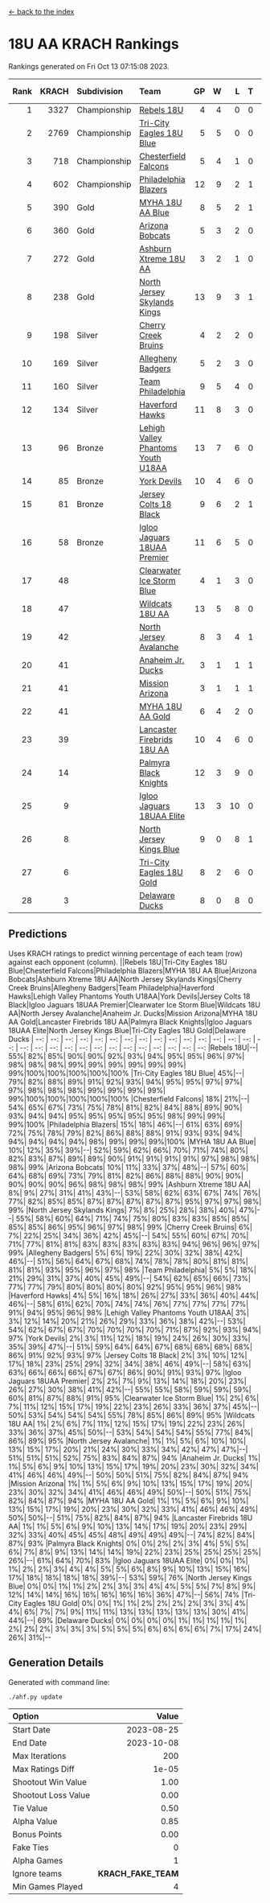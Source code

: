 [<- back to the index](readme.md)
# 18U AA KRACH Rankings
Rankings generated on Fri Oct 13 07:15:08 2023.

Rank|KRACH|Subdivision|Team|GP|W|L|T|OTW|OTL|SoS|Exp Wins|Win Diff
---:|---:|:---|:---|---:|---:|---:|---:|---:|---:|---:|---:|---:
1|3327|Championship|[Rebels 18U](https://gamesheetstats.com/seasons/3659/teams/140766/schedule)|4|4|0|0|0|0|107|4.8|-0.0
2|2769|Championship|[Tri-City Eagles 18U Blue](https://gamesheetstats.com/seasons/3659/teams/140769/schedule)|5|5|0|0|1|0|73|5.8|-0.0
3|718|Championship|[Chesterfield Falcons](https://gamesheetstats.com/seasons/3659/teams/143454/schedule)|5|4|1|0|1|0|210|4.9|0.0
4|602|Championship|[Philadelphia Blazers](https://gamesheetstats.com/seasons/3659/teams/140765/schedule)|12|9|2|1|0|1|197|10.4|0.0
5|390|Gold|[MYHA 18U AA Blue](https://gamesheetstats.com/seasons/3659/teams/140759/schedule)|8|5|2|1|0|0|219|6.4|0.0
6|360|Gold|[Arizona Bobcats](https://gamesheetstats.com/seasons/3659/teams/143450/schedule)|5|3|2|0|0|0|292|3.9|0.0
7|272|Gold|[Ashburn Xtreme 18U AA](https://gamesheetstats.com/seasons/3659/teams/140750/schedule)|3|2|1|0|0|0|124|2.9|0.0
8|238|Gold|[North Jersey Skylands Kings](https://gamesheetstats.com/seasons/3659/teams/140763/schedule)|13|9|3|1|1|0|540|10.3|-0.0
9|198|Silver|[Cherry Creek Bruins](https://gamesheetstats.com/seasons/3659/teams/143451/schedule)|4|2|2|0|0|0|662|2.8|-0.0
10|169|Silver|[Allegheny Badgers](https://gamesheetstats.com/seasons/3659/teams/143448/schedule)|5|2|3|0|0|0|286|2.9|0.0
11|160|Silver|[Team Philadelphia](https://gamesheetstats.com/seasons/3659/teams/140768/schedule)|9|5|4|0|0|0|215|5.9|0.0
12|134|Silver|[Haverford Hawks](https://gamesheetstats.com/seasons/3659/teams/140752/schedule)|11|8|3|0|2|2|267|8.9|0.0
13|96|Bronze|[Lehigh Valley Phantoms Youth U18AA](https://gamesheetstats.com/seasons/3659/teams/140758/schedule)|13|7|6|0|0|2|130|7.9|0.0
14|85|Bronze|[York Devils](https://gamesheetstats.com/seasons/3659/teams/140772/schedule)|10|4|6|0|1|0|238|4.9|0.0
15|81|Bronze|[Jersey Colts 18 Black](https://gamesheetstats.com/seasons/3659/teams/140756/schedule)|9|6|2|1|1|0|46|7.4|0.0
16|58|Bronze|[Igloo Jaguars 18UAA Premier](https://gamesheetstats.com/seasons/3659/teams/140755/schedule)|11|6|5|0|0|0|302|6.9|0.0
17|48||[Clearwater Ice Storm Blue](https://gamesheetstats.com/seasons/3659/teams/143452/schedule)|4|1|3|0|1|1|213|1.9|0.0
18|47||[Wildcats 18U AA](https://gamesheetstats.com/seasons/3659/teams/140771/schedule)|13|5|8|0|0|1|135|5.9|0.0
19|42||[North Jersey Avalanche](https://gamesheetstats.com/seasons/3659/teams/140761/schedule)|8|3|4|1|0|1|426|4.4|0.0
20|41||[Anaheim Jr. Ducks](https://gamesheetstats.com/seasons/3659/teams/143456/schedule)|3|1|1|1|0|0|32|2.4|0.0
21|41||[Mission Arizona](https://gamesheetstats.com/seasons/3659/teams/143449/schedule)|3|1|1|1|0|0|32|2.4|0.0
22|41||[MYHA 18U AA Gold](https://gamesheetstats.com/seasons/3659/teams/140760/schedule)|6|4|2|0|1|1|31|4.9|0.0
23|39||[Lancaster Firebrids 18U AA](https://gamesheetstats.com/seasons/3659/teams/140757/schedule)|10|4|6|0|1|1|364|4.9|0.0
24|14||[Palmyra Black Knights](https://gamesheetstats.com/seasons/3659/teams/140764/schedule)|12|3|9|0|1|0|113|3.9|0.0
25|9||[Igloo Jaguars 18UAA Elite](https://gamesheetstats.com/seasons/3659/teams/140753/schedule)|13|3|10|0|0|0|98|3.9|0.0
26|8||[North Jersey Kings Blue](https://gamesheetstats.com/seasons/3659/teams/140762/schedule)|9|0|8|1|0|0|414|1.4|0.0
27|6||[Tri-City Eagles 18U Gold](https://gamesheetstats.com/seasons/3659/teams/140770/schedule)|8|2|6|0|0|1|42|2.9|0.0
28|3||[Delaware Ducks](https://gamesheetstats.com/seasons/3659/teams/140751/schedule)|8|0|8|0|0|0|371|0.9|0.0

## Predictions
Uses KRACH ratings to predict winning percentage of each team (row) against each opponent (column).
||Rebels 18U|Tri-City Eagles 18U Blue|Chesterfield Falcons|Philadelphia Blazers|MYHA 18U AA Blue|Arizona Bobcats|Ashburn Xtreme 18U AA|North Jersey Skylands Kings|Cherry Creek Bruins|Allegheny Badgers|Team Philadelphia|Haverford Hawks|Lehigh Valley Phantoms Youth U18AA|York Devils|Jersey Colts 18 Black|Igloo Jaguars 18UAA Premier|Clearwater Ice Storm Blue|Wildcats 18U AA|North Jersey Avalanche|Anaheim Jr. Ducks|Mission Arizona|MYHA 18U AA Gold|Lancaster Firebrids 18U AA|Palmyra Black Knights|Igloo Jaguars 18UAA Elite|North Jersey Kings Blue|Tri-City Eagles 18U Gold|Delaware Ducks
| --: | --: | --: | --: | --: | --: | --: | --: | --: | --: | --: | --: | --: | --: | --: | --: | --: | --: | --: | --: | --: | --: | --: | --: | --: | --: | --: | --: | --: 
|Rebels 18U|--| 55%| 82%| 85%| 90%| 90%| 92%| 93%| 94%| 95%| 95%| 96%| 97%| 98%| 98%| 98%| 99%| 99%| 99%| 99%| 99%| 99%| 99%|100%|100%|100%|100%|100%
|Tri-City Eagles 18U Blue| 45%|--| 79%| 82%| 88%| 89%| 91%| 92%| 93%| 94%| 95%| 95%| 97%| 97%| 97%| 98%| 98%| 98%| 99%| 99%| 99%| 99%| 99%|100%|100%|100%|100%|100%
|Chesterfield Falcons| 18%| 21%|--| 54%| 65%| 67%| 73%| 75%| 78%| 81%| 82%| 84%| 88%| 89%| 90%| 93%| 94%| 94%| 95%| 95%| 95%| 95%| 95%| 98%| 99%| 99%| 99%|100%
|Philadelphia Blazers| 15%| 18%| 46%|--| 61%| 63%| 69%| 72%| 75%| 78%| 79%| 82%| 86%| 88%| 88%| 91%| 93%| 93%| 94%| 94%| 94%| 94%| 94%| 98%| 99%| 99%| 99%|100%
|MYHA 18U AA Blue| 10%| 12%| 35%| 39%|--| 52%| 59%| 62%| 66%| 70%| 71%| 74%| 80%| 82%| 83%| 87%| 89%| 89%| 90%| 91%| 91%| 91%| 91%| 97%| 98%| 98%| 98%| 99%
|Arizona Bobcats| 10%| 11%| 33%| 37%| 48%|--| 57%| 60%| 64%| 68%| 69%| 73%| 79%| 81%| 82%| 86%| 88%| 88%| 90%| 90%| 90%| 90%| 90%| 96%| 98%| 98%| 98%| 99%
|Ashburn Xtreme 18U AA|  8%|  9%| 27%| 31%| 41%| 43%|--| 53%| 58%| 62%| 63%| 67%| 74%| 76%| 77%| 82%| 85%| 85%| 87%| 87%| 87%| 87%| 87%| 95%| 97%| 97%| 98%| 99%
|North Jersey Skylands Kings|  7%|  8%| 25%| 28%| 38%| 40%| 47%|--| 55%| 58%| 60%| 64%| 71%| 74%| 75%| 80%| 83%| 83%| 85%| 85%| 85%| 85%| 86%| 95%| 96%| 97%| 98%| 99%
|Cherry Creek Bruins|  6%|  7%| 22%| 25%| 34%| 36%| 42%| 45%|--| 54%| 55%| 60%| 67%| 70%| 71%| 77%| 81%| 81%| 83%| 83%| 83%| 83%| 83%| 94%| 96%| 96%| 97%| 99%
|Allegheny Badgers|  5%|  6%| 19%| 22%| 30%| 32%| 38%| 42%| 46%|--| 51%| 56%| 64%| 67%| 68%| 74%| 78%| 78%| 80%| 81%| 81%| 81%| 81%| 93%| 95%| 96%| 97%| 98%
|Team Philadelphia|  5%|  5%| 18%| 21%| 29%| 31%| 37%| 40%| 45%| 49%|--| 54%| 62%| 65%| 66%| 73%| 77%| 77%| 79%| 80%| 80%| 80%| 80%| 92%| 95%| 95%| 96%| 98%
|Haverford Hawks|  4%|  5%| 16%| 18%| 26%| 27%| 33%| 36%| 40%| 44%| 46%|--| 58%| 61%| 62%| 70%| 74%| 74%| 76%| 77%| 77%| 77%| 77%| 91%| 94%| 95%| 96%| 98%
|Lehigh Valley Phantoms Youth U18AA|  3%|  3%| 12%| 14%| 20%| 21%| 26%| 29%| 33%| 36%| 38%| 42%|--| 53%| 54%| 62%| 67%| 67%| 70%| 70%| 70%| 70%| 71%| 87%| 92%| 93%| 94%| 97%
|York Devils|  2%|  3%| 11%| 12%| 18%| 19%| 24%| 26%| 30%| 33%| 35%| 39%| 47%|--| 51%| 59%| 64%| 64%| 67%| 68%| 68%| 68%| 68%| 86%| 91%| 92%| 93%| 97%
|Jersey Colts 18 Black|  2%|  3%| 10%| 12%| 17%| 18%| 23%| 25%| 29%| 32%| 34%| 38%| 46%| 49%|--| 58%| 63%| 63%| 66%| 66%| 66%| 67%| 67%| 86%| 90%| 91%| 93%| 97%
|Igloo Jaguars 18UAA Premier|  2%|  2%|  7%|  9%| 13%| 14%| 18%| 20%| 23%| 26%| 27%| 30%| 38%| 41%| 42%|--| 55%| 55%| 58%| 59%| 59%| 59%| 60%| 81%| 87%| 88%| 91%| 95%
|Clearwater Ice Storm Blue|  1%|  2%|  6%|  7%| 11%| 12%| 15%| 17%| 19%| 22%| 23%| 26%| 33%| 36%| 37%| 45%|--| 50%| 53%| 54%| 54%| 54%| 55%| 78%| 85%| 86%| 89%| 95%
|Wildcats 18U AA|  1%|  2%|  6%|  7%| 11%| 12%| 15%| 17%| 19%| 22%| 23%| 26%| 33%| 36%| 37%| 45%| 50%|--| 53%| 54%| 54%| 54%| 55%| 77%| 84%| 86%| 89%| 95%
|North Jersey Avalanche|  1%|  1%|  5%|  6%| 10%| 10%| 13%| 15%| 17%| 20%| 21%| 24%| 30%| 33%| 34%| 42%| 47%| 47%|--| 51%| 51%| 51%| 52%| 75%| 83%| 84%| 87%| 94%
|Anaheim Jr. Ducks|  1%|  1%|  5%|  6%|  9%| 10%| 13%| 15%| 17%| 19%| 20%| 23%| 30%| 32%| 34%| 41%| 46%| 46%| 49%|--| 50%| 50%| 51%| 75%| 82%| 84%| 87%| 94%
|Mission Arizona|  1%|  1%|  5%|  6%|  9%| 10%| 13%| 15%| 17%| 19%| 20%| 23%| 30%| 32%| 34%| 41%| 46%| 46%| 49%| 50%|--| 50%| 51%| 75%| 82%| 84%| 87%| 94%
|MYHA 18U AA Gold|  1%|  1%|  5%|  6%|  9%| 10%| 13%| 15%| 17%| 19%| 20%| 23%| 30%| 32%| 33%| 41%| 46%| 46%| 49%| 50%| 50%|--| 51%| 75%| 82%| 84%| 87%| 94%
|Lancaster Firebrids 18U AA|  1%|  1%|  5%|  6%|  9%| 10%| 13%| 14%| 17%| 19%| 20%| 23%| 29%| 32%| 33%| 40%| 45%| 45%| 48%| 49%| 49%| 49%|--| 74%| 82%| 84%| 87%| 93%
|Palmyra Black Knights|  0%|  0%|  2%|  2%|  3%|  4%|  5%|  5%|  6%|  7%|  8%|  9%| 13%| 14%| 14%| 19%| 22%| 23%| 25%| 25%| 25%| 25%| 26%|--| 61%| 64%| 70%| 83%
|Igloo Jaguars 18UAA Elite|  0%|  0%|  1%|  1%|  2%|  2%|  3%|  4%|  4%|  5%|  5%|  6%|  8%|  9%| 10%| 13%| 15%| 16%| 17%| 18%| 18%| 18%| 18%| 39%|--| 53%| 59%| 76%
|North Jersey Kings Blue|  0%|  0%|  1%|  1%|  2%|  2%|  3%|  3%|  4%|  4%|  5%|  5%|  7%|  8%|  9%| 12%| 14%| 14%| 16%| 16%| 16%| 16%| 16%| 36%| 47%|--| 56%| 74%
|Tri-City Eagles 18U Gold|  0%|  0%|  1%|  1%|  2%|  2%|  2%|  2%|  3%|  3%|  4%|  4%|  6%|  7%|  7%|  9%| 11%| 11%| 13%| 13%| 13%| 13%| 13%| 30%| 41%| 44%|--| 69%
|Delaware Ducks|  0%|  0%|  0%|  0%|  1%|  1%|  1%|  1%|  1%|  2%|  2%|  2%|  3%|  3%|  3%|  5%|  5%|  5%|  6%|  6%|  6%|  6%|  7%| 17%| 24%| 26%| 31%|--

## Generation Details

Generated with command line:
```
./ahf.py update
```

| Option | Value |
| :----- | ----: |
| Start Date | 2023-08-25 |
| End Date | 2023-10-08 |
| Max Iterations | 200 |
| Max Ratings Diff | 1e-05 |
| Shootout Win Value | 1.00 |
| Shootout Loss Value | 0.00 |
| Tie Value | 0.50 |
| Alpha Value | 0.85 |
| Bonus Points | 0.00 |
| Fake Ties | 0 |
| Alpha Games | 1 |
| Ignore teams | __KRACH_FAKE_TEAM__ |
| Min Games Played | 4 |

